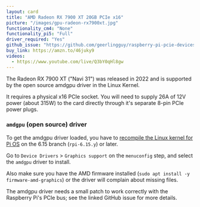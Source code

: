 ```yaml
---
layout: card
title: "AMD Radeon RX 7900 XT 20GB PCIe x16"
picture: "/images/gpu-radeon-rx7900xt.jpg"
functionality_cm4: "None"
functionality_pi5: "Full"
driver_required: "Yes"
github_issue: "https://github.com/geerlingguy/raspberry-pi-pcie-devices/issues/763"
buy_link: https://amzn.to/46juky9
videos:
  - https://www.youtube.com/live/Q3bY0qHl8gw
---
```

The Radeon RX 7900 XT ("Navi 31") was released in 2022 and is supported by the open source amdgpu driver in the Linux Kernel.

It requires a physical x16 PCIe socket. You will need to supply 26A of 12V power (about 315W) to the card directly through it's separate 8-pin PCIe power plugs.

### `amdgpu` (open source) driver

To get the amdgpu driver loaded, you have to [recompile the Linux kernel for Pi OS](https://github.com/geerlingguy/raspberry-pi-pcie-devices/tree/master/extras/cross-compile) on the 6.15 branch (`rpi-6.15.y`) or later.

Go to `Device Drivers` > `Graphics support` on the `menuconfig` step, and select the `amdgpu` driver to install.

Also make sure you have the AMD firmware installed (`sudo apt install -y firmware-amd-graphics`) or the driver will complain about missing files.

The amdgpu driver needs a small patch to work correctly with the Raspberry Pi's PCIe bus; see the linked GitHub issue for more details.
